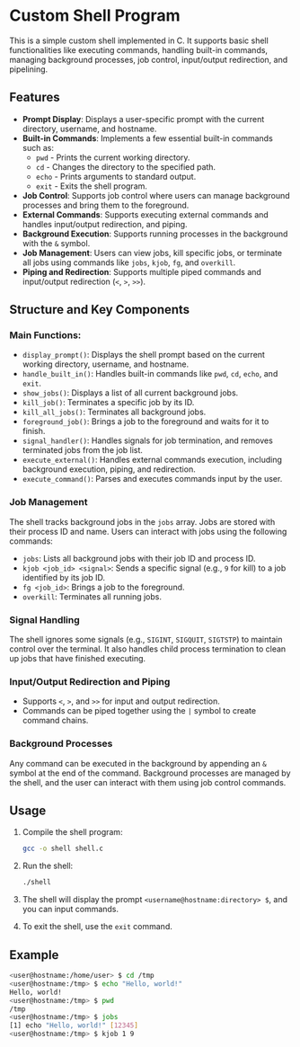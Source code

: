 # Custom Shell Program

This is a simple custom shell implemented in C. It supports basic shell functionalities like executing commands, handling built-in commands, managing background processes, job control, input/output redirection, and pipelining.

## Features

- **Prompt Display**: Displays a user-specific prompt with the current directory, username, and hostname.
- **Built-in Commands**: Implements a few essential built-in commands such as:
  - `pwd` - Prints the current working directory.
  - `cd` - Changes the directory to the specified path.
  - `echo` - Prints arguments to standard output.
  - `exit` - Exits the shell program.
- **Job Control**: Supports job control where users can manage background processes and bring them to the foreground.
- **External Commands**: Supports executing external commands and handles input/output redirection, and piping.
- **Background Execution**: Supports running processes in the background with the `&` symbol.
- **Job Management**: Users can view jobs, kill specific jobs, or terminate all jobs using commands like `jobs`, `kjob`, `fg`, and `overkill`.
- **Piping and Redirection**: Supports multiple piped commands and input/output redirection (`<`, `>`, `>>`).
  
## Structure and Key Components

### Main Functions:
- `display_prompt()`: Displays the shell prompt based on the current working directory, username, and hostname.
- `handle_built_in()`: Handles built-in commands like `pwd`, `cd`, `echo`, and `exit`.
- `show_jobs()`: Displays a list of all current background jobs.
- `kill_job()`: Terminates a specific job by its ID.
- `kill_all_jobs()`: Terminates all background jobs.
- `foreground_job()`: Brings a job to the foreground and waits for it to finish.
- `signal_handler()`: Handles signals for job termination, and removes terminated jobs from the job list.
- `execute_external()`: Handles external commands execution, including background execution, piping, and redirection.
- `execute_command()`: Parses and executes commands input by the user.

### Job Management
The shell tracks background jobs in the `jobs` array. Jobs are stored with their process ID and name. Users can interact with jobs using the following commands:
- `jobs`: Lists all background jobs with their job ID and process ID.
- `kjob <job_id> <signal>`: Sends a specific signal (e.g., `9` for kill) to a job identified by its job ID.
- `fg <job_id>`: Brings a job to the foreground.
- `overkill`: Terminates all running jobs.

### Signal Handling
The shell ignores some signals (e.g., `SIGINT`, `SIGQUIT`, `SIGTSTP`) to maintain control over the terminal. It also handles child process termination to clean up jobs that have finished executing.

### Input/Output Redirection and Piping
- Supports `<`, `>`, and `>>` for input and output redirection.
- Commands can be piped together using the `|` symbol to create command chains.

### Background Processes
Any command can be executed in the background by appending an `&` symbol at the end of the command. Background processes are managed by the shell, and the user can interact with them using job control commands.

## Usage

1. Compile the shell program:
    ```bash
    gcc -o shell shell.c
    ```

2. Run the shell:
    ```bash
    ./shell
    ```

3. The shell will display the prompt `<username@hostname:directory> $`, and you can input commands.

4. To exit the shell, use the `exit` command.

## Example

```bash
<user@hostname:/home/user> $ cd /tmp
<user@hostname:/tmp> $ echo "Hello, world!"
Hello, world!
<user@hostname:/tmp> $ pwd
/tmp
<user@hostname:/tmp> $ jobs
[1] echo "Hello, world!" [12345]
<user@hostname:/tmp> $ kjob 1 9
